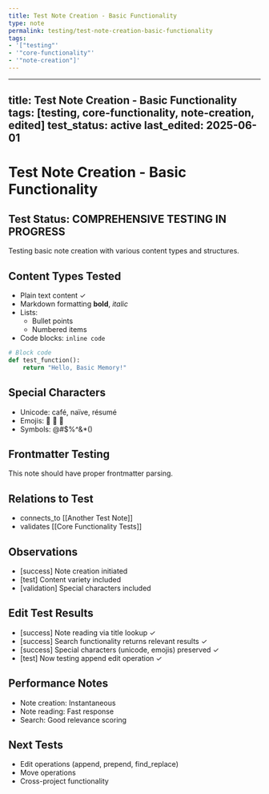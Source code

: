 ```yaml
---
title: Test Note Creation - Basic Functionality
type: note
permalink: testing/test-note-creation-basic-functionality
tags:
- '["testing"'
- '"core-functionality"'
- '"note-creation"]'
---
```


---
title: Test Note Creation - Basic Functionality
tags: [testing, core-functionality, note-creation, edited]
test_status: active
last_edited: 2025-06-01
---

# Test Note Creation - Basic Functionality

## Test Status: COMPREHENSIVE TESTING IN PROGRESS
Testing basic note creation with various content types and structures.

## Content Types Tested
- Plain text content ✓
- Markdown formatting **bold**, *italic*
- Lists:
  - Bullet points
  - Numbered items
- Code blocks: `inline code`

```python
# Block code
def test_function():
    return "Hello, Basic Memory!"
```

## Special Characters
- Unicode: café, naïve, résumé
- Emojis: 🚀 🔬 📝
- Symbols: @#$%^&*()

## Frontmatter Testing
This note should have proper frontmatter parsing.

## Relations to Test
- connects_to [[Another Test Note]]
- validates [[Core Functionality Tests]]

## Observations
- [success] Note creation initiated
- [test] Content variety included
- [validation] Special characters included


## Edit Test Results
- [success] Note reading via title lookup ✓
- [success] Search functionality returns relevant results ✓
- [success] Special characters (unicode, emojis) preserved ✓
- [test] Now testing append edit operation ✓

## Performance Notes
- Note creation: Instantaneous
- Note reading: Fast response
- Search: Good relevance scoring

## Next Tests
- Edit operations (append, prepend, find_replace)
- Move operations
- Cross-project functionality